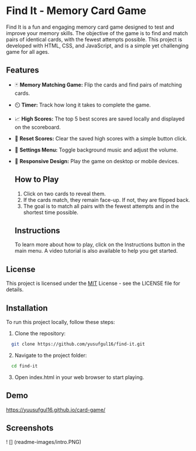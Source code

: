 
# Find It - Memory Card Game

Find It is a fun and engaging memory card game designed to test and improve your memory skills. The objective of the game is to find and match pairs of identical cards, with the fewest attempts possible. This project is developed with HTML, CSS, and JavaScript, and is a simple yet challenging game for all ages.


## Features

* 🃏 **Memory Matching Game:** Flip the cards and find pairs of matching cards.
* ⏲️ **Timer:** Track how long it takes to complete the game.
* 📈 **High Scores:** The top 5 best scores are saved locally and displayed on the scoreboard.
* 🔁 **Reset Scores:** Clear the saved high scores with a simple button click.
* 🎵 **Settings Menu:** Toggle background music and adjust the volume.
* 📱 **Responsive Design:** Play the game on desktop or mobile devices.

  ## How to Play
  1. Click on two cards to reveal them.
  2. If the cards match, they remain face-up. If not, they are flipped back.
  3. The goal is to match all pairs with the fewest attempts and in the shortest time possible.

  ## Instructions
  To learn more about how to play, click on the Instructions button in the main menu. A video tutorial is also available to help you get started.
  
## License

This project is licensed under the [MIT](https://choosealicense.com/licenses/mit/) License - see the LICENSE file for details. 

  
## Installation 

To run this project locally, follow these steps:
1. Clone the repository:
```bash 
  git clone https://github.com/yusufgul16/find-it.git

```

2. Navigate to the project folder:
```bash 
  cd find-it

```
3. Open index.html in your web browser to start playing.


## Demo
https://yuusufgul16.github.io/card-game/

## Screenshots
! [] (readme-images/intro.PNG) 
